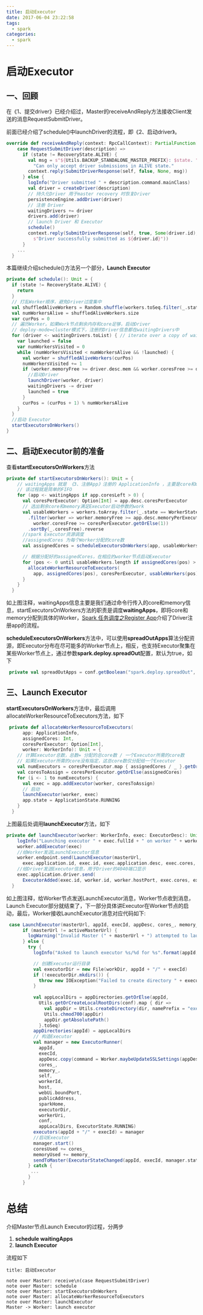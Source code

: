 ```yaml
---
title: 启动Executor
date: 2017-06-04 23:22:58
tags: 
  - spark
categories:
  - spark
---
```


# 启动Executor

## 一、回顾

在《1、提交driver》已经介绍过，Master的receiveAndReply方法接收Client发送的消息RequestSubmitDriver。

前面已经介绍了schedule()中launchDriver的流程，即《2、启动driver》。

```scala
override def receiveAndReply(context: RpcCallContext): PartialFunction[Any, Unit] = {
    case RequestSubmitDriver(description) =>
      if (state != RecoveryState.ALIVE) {
        val msg = s"${Utils.BACKUP_STANDALONE_MASTER_PREFIX}: $state. " +
          "Can only accept driver submissions in ALIVE state."
        context.reply(SubmitDriverResponse(self, false, None, msg))
      } else {
        logInfo("Driver submitted " + description.command.mainClass)
        val driver = createDriver(description)
        // 持久化Driver 用于master recovery 时恢复Driver
        persistenceEngine.addDriver(driver)
        // 注册 Driver
        waitingDrivers += driver
        drivers.add(driver)
        // launch Driver 和 Executor
        schedule()
        context.reply(SubmitDriverResponse(self, true, Some(driver.id),
          s"Driver successfully submitted as ${driver.id}"))
      }
    ...
  }
```

本篇继续介绍schedule()方法另一个部分，**Launch Executor**

```scala
private def schedule(): Unit = {
  if (state != RecoveryState.ALIVE) {
    return
  }
  // 打乱Worker顺序，避免Driver过度集中
  val shuffledAliveWorkers = Random.shuffle(workers.toSeq.filter(_.state == WorkerState.ALIVE))
  val numWorkersAlive = shuffledAliveWorkers.size
  var curPos = 0
  // 遍历Worker。如果Work节点剩余内存和core足够，启动Driver
  // deploy-mode=cluster模式下，注册的Driver信息都在waitingDrivers中
  for (driver <- waitingDrivers.toList) { // iterate over a copy of waitingDrivers
    var launched = false
    var numWorkersVisited = 0
    while (numWorkersVisited < numWorkersAlive && !launched) {
      val worker = shuffledAliveWorkers(curPos)
      numWorkersVisited += 1
      if (worker.memoryFree >= driver.desc.mem && worker.coresFree >= driver.desc.cores) {
        //启动Driver  
        launchDriver(worker, driver)
        waitingDrivers -= driver
        launched = true
      }
      curPos = (curPos + 1) % numWorkersAlive
    }
  }
  //启动 Executor
  startExecutorsOnWorkers()
}
```

## 二、启动Executor前的准备

查看**startExecutorsOnWorkers**方法 

```scala
private def startExecutorsOnWorkers(): Unit = {
    // waitingApps 就是 《3、注册App》注册的 ApplicationInfo ，主要是core和memory
    // 该过程就是简单的FIFO
    for (app <- waitingApps if app.coresLeft > 0) {
      val coresPerExecutor: Option[Int] = app.desc.coresPerExecutor
      // 选出剩余core和memory满足Executor启动参数的work
      val usableWorkers = workers.toArray.filter(_.state == WorkerState.ALIVE)
        .filter(worker => worker.memoryFree >= app.desc.memoryPerExecutorMB &&
          worker.coresFree >= coresPerExecutor.getOrElse(1))
        .sortBy(_.coresFree).reverse
      //spark Executor资源调度
      //assignedCores 为每个Worker分配的core数
      val assignedCores = scheduleExecutorsOnWorkers(app, usableWorkers, spreadOutApps)

      // 根据分配好的assignedCores，在相应的worker节点启动Executor
      for (pos <- 0 until usableWorkers.length if assignedCores(pos) > 0) {
        allocateWorkerResourceToExecutors(
          app, assignedCores(pos), coresPerExecutor, usableWorkers(pos))
      }
    }
  }
```

如上图注释，waitingApps信息主要是我们通过命令行传入的core和memory信息，startExecutorsOnWorkers方法的职责是调度**waitingApps**，即将core和memory分配到具体的Worker，[Spark 任务调度之Register App](http://blog.csdn.net/u011564172/article/details/69062339)介绍了Driver注册app的流程。 

**scheduleExecutorsOnWorkers**方法中，可以使用**spreadOutApps**算法分配资源，即Executor分布在尽可能多的Worker节点上，相反，也支持Executor聚集在某些Worker节点上，通过参数**spark.deploy.spreadOut**配置，默认为true，如下 

```scala
 private val spreadOutApps = conf.getBoolean("spark.deploy.spreadOut", true)
```

## 三、Launch Executor

**startExecutorsOnWorkers**方法中，最后调用allocateWorkerResourceToExecutors方法，如下 

```scala
 private def allocateWorkerResourceToExecutors(
      app: ApplicationInfo,
      assignedCores: Int,
      coresPerExecutor: Option[Int],
      worker: WorkerInfo): Unit = {
    // 计算Executor总数，总数= 分配的总core数 / 一个Executor所需的core数
    // 如果Executor所需的core没有指定，这总core数仅分配给一个Executor
    val numExecutors = coresPerExecutor.map { assignedCores / _ }.getOrElse(1)
    val coresToAssign = coresPerExecutor.getOrElse(assignedCores)
    for (i <- 1 to numExecutors) {
      val exec = app.addExecutor(worker, coresToAssign)
      // 启动
      launchExecutor(worker, exec)
      app.state = ApplicationState.RUNNING
    }
  }
```

上图最后处调用**launchExecutor**方法，如下 

```scala
private def launchExecutor(worker: WorkerInfo, exec: ExecutorDesc): Unit = {
    logInfo("Launching executor " + exec.fullId + " on worker " + worker.id)
    worker.addExecutor(exec)
    //给Worker发送LaunchExecutor信息
    worker.endpoint.send(LaunchExecutor(masterUrl,
      exec.application.id, exec.id, exec.application.desc, exec.cores, exec.memory))
    //给Driver发送Executor信息，用于Driver的4040端口显示
    exec.application.driver.send(
      ExecutorAdded(exec.id, worker.id, worker.hostPort, exec.cores, exec.memory))
  }
```

如上图注释，给Worker节点发送LaunchExecutor消息，Worker节点收到消息，Launch Executor部分就结束了，下一部分具体讲Executor在Worker节点的启动，最后，Worker接收LaunchExecutor消息对应代码如下:

```scala
 case LaunchExecutor(masterUrl, appId, execId, appDesc, cores_, memory_) =>
      if (masterUrl != activeMasterUrl) {
        logWarning("Invalid Master (" + masterUrl + ") attempted to launch executor.")
      } else {
        try {
          logInfo("Asked to launch executor %s/%d for %s".format(appId, execId, appDesc.name))

          // 创建Executor运行目录
          val executorDir = new File(workDir, appId + "/" + execId)
          if (!executorDir.mkdirs()) {
            throw new IOException("Failed to create directory " + executorDir)
          }
            
          val appLocalDirs = appDirectories.getOrElse(appId,
            Utils.getOrCreateLocalRootDirs(conf).map { dir =>
              val appDir = Utils.createDirectory(dir, namePrefix = "executor")
              Utils.chmod700(appDir)
              appDir.getAbsolutePath()
            }.toSeq)
          appDirectories(appId) = appLocalDirs
          // 构造Executor
          val manager = new ExecutorRunner(
            appId,
            execId,
            appDesc.copy(command = Worker.maybeUpdateSSLSettings(appDesc.command, conf)),
            cores_,
            memory_,
            self,
            workerId,
            host,
            webUi.boundPort,
            publicAddress,
            sparkHome,
            executorDir,
            workerUri,
            conf,
            appLocalDirs, ExecutorState.RUNNING)
          executors(appId + "/" + execId) = manager
          //启动Executor
          manager.start()
          coresUsed += cores_
          memoryUsed += memory_
          sendToMaster(ExecutorStateChanged(appId, execId, manager.state, None, None))
        } catch {
         ...
        }
      }
```



# 总结

介绍Master节点Launch Executor的过程，分两步

1. **schedule waitingApps**
2. **launch Executor**

流程如下 

```sequence
title: 启动Executor

note over Master: receive\n(case RequestSubmitDriver)
note over Master: schedule
note over Master: startExecutorsOnWorkers
note over Master: allocateWorkerResourceToExecutors
note over Master: launchExecutor
Master -> Worker: launch executor
```